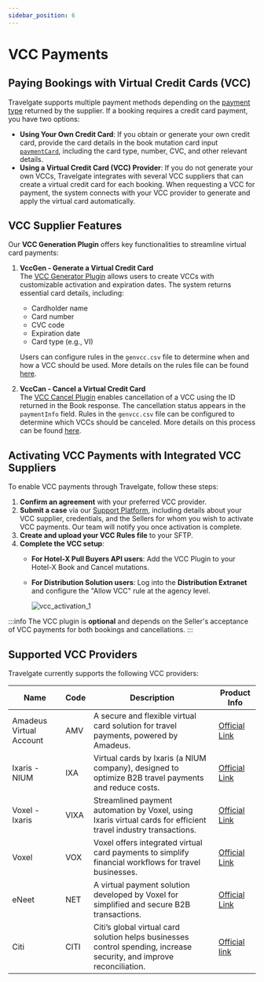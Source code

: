 ```yaml
---
sidebar_position: 6
---
```


# VCC Payments

## Paying Bookings with Virtual Credit Cards (VCC)

Travelgate supports multiple payment methods depending on the [payment type](/kb/faqs/faqs-price/travelgate-payment-types) returned by the supplier. If a booking requires a credit card payment, you have two options:

- **Using Your Own Credit Card**: If you obtain or generate your own credit card, provide the card details in the book mutation card input [`paymentCard`](/api/types/inputs/hotel-book-input), including the card type, number, CVC, and other relevant details.
- **Using a Virtual Credit Card (VCC) Provider**: If you do not generate your own VCCs, Travelgate integrates with several VCC suppliers that can create a virtual credit card for each booking. When requesting a VCC for payment, the system connects with your VCC provider to generate and apply the virtual card automatically.

## VCC Supplier Features

Our **VCC Generation Plugin** offers key functionalities to streamline virtual card payments:

1. **VccGen - Generate a Virtual Credit Card**  
   The [VCC Generator Plugin](/docs/apis/for-buyers/hotel-x-pull-buyers-api/plugins/virtual-credit-card) allows users to create VCCs with customizable activation and expiration dates. The system returns essential card details, including:
   - Cardholder name
   - Card number
   - CVC code
   - Expiration date
   - Card type (e.g., VI)

   Users can configure rules in the `genvcc.csv` file to determine when and how a VCC should be used. More details on the rules file can be found [here](/docs/apis/for-buyers/hotel-x-pull-buyers-api/plugins/virtual-credit-card#file-format-specification).

2. **VccCan - Cancel a Virtual Credit Card**  
   The [VCC Cancel Plugin](/docs/apis/for-buyers/hotel-x-pull-buyers-api/plugins/virtual-credit-card) enables cancellation of a VCC using the ID returned in the Book response. The cancellation status appears in the `paymentInfo` field. Rules in the `genvcc.csv` file can be configured to determine which VCCs should be canceled. More details on this process can be found [here](/docs/apis/for-buyers/hotel-x-pull-buyers-api/plugins/virtual-credit-card#file-format-specification).

## Activating VCC Payments with Integrated VCC Suppliers

To enable VCC payments through Travelgate, follow these steps:

1. **Confirm an agreement** with your preferred VCC provider.
2. **Submit a case** via our [Support Platform](https://app.travelgate.com/support), including details about your VCC supplier, credentials, and the Sellers for whom you wish to activate VCC payments. Our team will notify you once activation is complete.
3. **Create and upload your VCC Rules file** to your SFTP.
4. **Complete the VCC setup**:
   - **For Hotel-X Pull Buyers API users**: Add the VCC Plugin to your Hotel-X Book and Cancel mutations.
   - **For Distribution Solution users**: Log into the **Distribution Extranet** and configure the "Allow VCC" rule at the agency level.
     
     ![vcc_activation_1](https://storage.travelgate.com/kbase/vcc_activation_1.jpg)

:::info
The VCC plugin is **optional** and depends on the Seller's acceptance of VCC payments for both bookings and cancellations.
:::

## Supported VCC Providers

Travelgate currently supports the following VCC providers:

| Name                  | Code  | Description                                                                                                   | Product Info |
|-----------------------|-------|---------------------------------------------------------------------------------------------------------------|--------------|
| Amadeus Virtual Account | AMV   | A secure and flexible virtual card solution for travel payments, powered by Amadeus.                         | [Official Link](https://amadeus.com/en/travel-sellers/products/b2b-wallet) |
| Ixaris - NIUM         | IXA   | Virtual cards by Ixaris (a NIUM company), designed to optimize B2B travel payments and reduce costs.         | [Official Link](https://www.nium.com/) |
| Voxel - Ixaris        | VIXA  | Streamlined payment automation by Voxel, using Ixaris virtual cards for efficient travel industry transactions. | [Official Link](https://www.voxelgroup.net/) |
| Voxel                 | VOX   | Voxel offers integrated virtual card payments to simplify financial workflows for travel businesses.         | [Official Link](https://www.voxelgroup.net/) |
| eNeet                 | NET   | A virtual payment solution developed by Voxel for simplified and secure B2B transactions.                    | [Official Link](https://www.voxelgroup.net/) |
| Citi                  | CITI  | Citi’s global virtual card solution helps businesses control spending, increase security, and improve reconciliation. | [Official link](https://www.citibank.com/tts/solutions/commercial-cards/assets/docs/case-studies/1135896_GTS25543_VirtualCardAcct_SS_vF_27Sept2013.pdf) |

